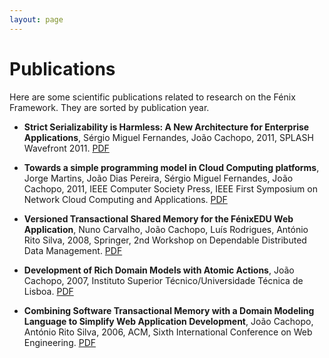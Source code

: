 ```yaml
---
layout: page
---
```


# Publications

Here are some scientific publications related to research on the Fénix
Framework.  They are sorted by publication year.

  * **Strict Serializability is Harmless: A New Architecture for Enterprise
    Applications**, Sérgio Miguel Fernandes, João Cachopo, 2011, SPLASH
    Wavefront 2011. [PDF](https://dspace.ist.utl.pt/bitstream/2295/1015911/2/wafr07-fernandesps.pdf)

  * **Towards a simple programming model in Cloud Computing platforms**, Jorge
      Martins, João Dias Pereira, Sérgio Miguel Fernandes, João Cachopo, 2011,
      IEEE Computer Society Press, IEEE First Symposium on Network Cloud
      Computing and Applications. [PDF](http://www.inesc-id.pt/ficheiros/publicacoes/7566.pdf)

  * **Versioned Transactional Shared Memory for the FénixEDU Web
      Application**, Nuno Carvalho, João Cachopo, Luís Rodrigues, António Rito
      Silva, 2008, Springer, 2nd Workshop on Dependable Distributed Data
      Management. [PDF](http://www.gsd.inesc-id.pt/~ler/reports/wdddm08.pdf)

  * **Development of Rich Domain Models with Atomic Actions**, João Cachopo,
      2007, Instituto Superior Técnico/Universidade Técnica de
      Lisboa. [PDF](https://dspace.ist.utl.pt/bitstream/2295/132008/2/cachopo-phd.pdf)

  * **Combining Software Transactional Memory with a Domain Modeling Language
    to Simplify Web Application Development**, João Cachopo, António Rito
    Silva, 2006, ACM, Sixth International Conference on Web
    Engineering. [PDF](http://dl.acm.org/ft_gateway.cfm?id=1145640&type=pdf&CFID=167411165&CFTOKEN=26012044)
    
